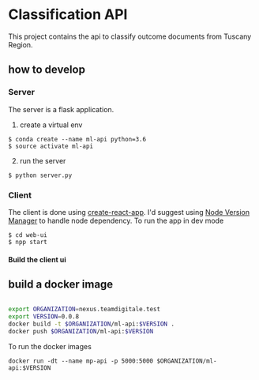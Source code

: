 # Classification API

This project contains the api to classify outcome documents from Tuscany Region.

## how to develop

### Server

The server is a flask application.

1. create a virtual env

```
$ conda create --name ml-api python=3.6
$ source activate ml-api
```

2. run the server

```
$ python server.py
```

### Client

The client is done using [create-react-app](https://github.com/facebook/create-react-app). I'd suggest using [Node Version Manager]() to handle node dependency.
To run the app in dev mode

```
$ cd web-ui
$ npp start
```

#### Build the client ui


## build a docker image

```bash

export ORGANIZATION=nexus.teamdigitale.test
export VERSION=0.0.8
docker build -t $ORGANIZATION/ml-api:$VERSION .
docker push $ORGANIZATION/ml-api:$VERSION
```

To run the docker images

```
docker run -dt --name mp-api -p 5000:5000 $ORGANIZATION/ml-api:$VERSION
```

